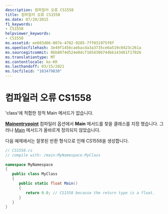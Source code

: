 ```yaml
---
description: 컴파일러 오류 CS1558
title: 컴파일러 오류 CS1558
ms.date: 07/20/2015
f1_keywords:
- CS1558
helpviewer_keywords:
- CS1558
ms.assetid: ee603d66-007e-4782-9285-7ff031975f0f
ms.openlocfilehash: 3e49f1456caebacda3a3735ce6a519c0423c261a
ms.sourcegitcommit: 0bb8074d524e0dcf165430b744bb143461f17026
ms.translationtype: MT
ms.contentlocale: ko-KR
ms.lasthandoff: 03/15/2021
ms.locfileid: "103479830"
---
```

# <a name="compiler-error-cs1558"></a>컴파일러 오류 CS1558

'class'에 적합한 정적 Main 메서드가 없습니다.  
  
 [**Mainentrypoint**](../language-reference/compiler-options/advanced.md#mainentrypoint-or-startupobject) 컴파일러 옵션에서 **Main** 메서드를 찾을 클래스를 지정 했습니다. 그러나 [Main](../programming-guide/main-and-command-args/index.md) 메서드가 올바르게 정의되지 않았습니다.  
  
 다음 예제에서는 잘못된 반환 형식으로 인해 CS1558을 생성합니다.  
  
```csharp  
// CS1558.cs  
// compile with: /main:MyNamespace.MyClass  
  
namespace MyNamespace  
{  
   public class MyClass  
   {  
      public static float Main()
      {  
         return 0.0; // CS1558 because the return type is a float.  
      }  
   }  
}  
```
